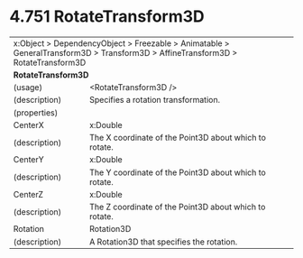 <html dir="LTR" xmlns:mshelp="http://msdn.microsoft.com/mshelp" xmlns:ddue="http://ddue.schemas.microsoft.com/authoring/2003/5" xmlns:xlink="http://www.w3.org/1999/xlink" xmlns:tool="http://www.microsoft.com/tooltip">

<body>
 <input type="hidden" id="userDataCache" class="userDataStyle">
 <input type="hidden" id="hiddenScrollOffset">
 <img id="dropDownImage" style="display:none; height:0; width:0;" src="../local/drpdown.gif">
 <img id="dropDownHoverImage" style="display:none; height:0; width:0;" src="../local/drpdown_orange.gif">
 <img id="collapseImage" style="display:none; height:0; width:0;" src="../local/collapse.gif">
 <img id="expandImage" style="display:none; height:0; width:0;" src="../local/exp.gif">
 <img id="collapseAllImage" style="display:none; height:0; width:0;" src="../local/collall.gif">
 <img id="expandAllImage" style="display:none; height:0; width:0;" src="../local/expall.gif">
 <img id="copyImage" style="display:none; height:0; width:0;" src="../local/copycode.gif">
 <img id="copyHoverImage" style="display:none; height:0; width:0;" src="../local/copycodeHighlight.gif">
 <div id="header"><h1 class="heading">4.751 RotateTransform3D</h1></div>

 <div id="mainSection">
 <div id="mainBody">
 <div id="allHistory" class="saveHistory" onsave="saveAll()" onload="loadAll()"></div>
 <p xmlns:wsd="http://wsdev.schemas.microsoft.com/authoring/2008/2" xmlns:msxsl="urn:schemas-microsoft-com:xslt" xmlns:script="urn:script" xmlns:build="urn:build">
 </p>
 <div id="sectionSection0" class="section" name="collapseableSection">
 <content xmlns="http://ddue.schemas.microsoft.com/authoring/2003/5" xmlns:wsd="http://wsdev.schemas.microsoft.com/authoring/2008/2" xmlns:msxsl="urn:schemas-microsoft-com:xslt" xmlns:script="urn:script" xmlns:build="urn:build">
 </content>
 </div>
 <div id="sectionSection1" class="section" name="collapseableSection">
 <content xmlns="http://ddue.schemas.microsoft.com/authoring/2003/5" xmlns:wsd="http://wsdev.schemas.microsoft.com/authoring/2008/2" xmlns:msxsl="urn:schemas-microsoft-com:xslt" xmlns:script="urn:script" xmlns:build="urn:build">
 <table class="ProtocolAuthoredTable" xmlns="">
 <tr><td colspan="2">
<mshelp:link keywords="86913f34-aa06-4c94-9f09-83936a822fd8" tabindex="0">x:Object</mshelp:link> &gt; <mshelp:link keywords="22a604a1-b593-4464-91e4-488285506428" tabindex="0">DependencyObject</mshelp:link> &gt; <mshelp:link keywords="6724267f-782a-4509-a6e9-19f1e3acf436" tabindex="0">Freezable</mshelp:link> &gt; <mshelp:link keywords="4e196363-585f-4026-aad1-79907d6b01af" tabindex="0">Animatable</mshelp:link> &gt; <mshelp:link keywords="b963831c-e638-453e-8c41-34d3645cea55" tabindex="0">GeneralTransform3D</mshelp:link> &gt; <mshelp:link keywords="4813c7ad-9e95-4d68-9359-42b376eabcd8" tabindex="0">Transform3D</mshelp:link> &gt; <mshelp:link keywords="3daf622a-263f-4eb8-82d9-3ddd4152cdf5" tabindex="0">AffineTransform3D</mshelp:link> &gt; <mshelp:link keywords="dde842ea-db3a-4ee9-a17b-a3640d1a357d" tabindex="0">RotateTransform3D</mshelp:link> </td>
 </tr>
 <tr><td colspan="2">
 <b>
RotateTransform3D </b>
 </td>
 </tr>
 <tr><td><div class="indent0">(usage)</div></td>
 <td>&lt;RotateTransform3D /&gt; </td>
 </tr>
 <tr><td><div class="indent0">(description)</div></td>
 <td>Specifies a rotation transformation. </td>
 </tr>
 <tr><td><div class="indent0">(properties)</div></td>
 <td> </td>
 </tr>
 <tr><td><div class="indent2">CenterX</div></td>
 <td><mshelp:link keywords="be69ab46-8f20-4d22-b671-5be19c0f3fc7" tabindex="0">x:Double</mshelp:link> </td>
 </tr>
 <tr><td><div class="indent4">(description)</div></td>
 <td>The X coordinate of the Point3D about which to rotate. </td>
 </tr>
 <tr><td><div class="indent2">CenterY</div></td>
 <td><mshelp:link keywords="be69ab46-8f20-4d22-b671-5be19c0f3fc7" tabindex="0">x:Double</mshelp:link> </td>
 </tr>
 <tr><td><div class="indent4">(description)</div></td>
 <td>The Y coordinate of the Point3D about which to rotate. </td>
 </tr>
 <tr><td><div class="indent2">CenterZ</div></td>
 <td><mshelp:link keywords="be69ab46-8f20-4d22-b671-5be19c0f3fc7" tabindex="0">x:Double</mshelp:link> </td>
 </tr>
 <tr><td><div class="indent4">(description)</div></td>
 <td>The Z coordinate of the Point3D about which to rotate. </td>
 </tr>
 <tr><td><div class="indent2">Rotation</div></td>
 <td><mshelp:link keywords="2a194c9d-da1f-4433-aa16-dd7d8ca55c75" tabindex="0">Rotation3D</mshelp:link> </td>
 </tr>
 <tr><td><div class="indent4">(description)</div></td>
 <td>A Rotation3D that specifies the rotation. </td>
 </tr>
</table>
 </content>
 </div>
 <!--[if gte IE 5]>
 <tool:tip element="languageFilterToolTip" avoidmouse="false"/>
 <![endif]-->
 </div>
 <a name="feedback"></a><span></span>
 </div>
</body></html>
